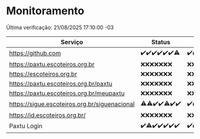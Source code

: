 # Monitoramento

Última verificação: 21/08/2025 17:10:00 -03

|Serviço|Status|Últimas 24h|
|---|---|---|
|https://github.com|<span title="2025-08-14: OK=23">✔️</span><span title="2025-08-15: OK=23">✔️</span><span title="2025-08-16: OK=23">✔️</span><span title="2025-08-17: OK=23">✔️</span><span title="2025-08-18: OK=23">✔️</span><span title="2025-08-19: OK=23">✔️</span><span title="2025-08-20: OK=18, Falhas=1">⚠️</span>|<span title="20/08/2025 17:11:00 -03 : 200">✔️</span><span title="20/08/2025 18:08:00 -03 : 200">✔️</span><span title="20/08/2025 19:07:00 -03 : 200">✔️</span><span title="20/08/2025 20:08:00 -03 : 200">✔️</span><span title="20/08/2025 21:44:00 -03 : 200">✔️</span><span title="20/08/2025 23:23:00 -03 : 200">✔️</span><span title="21/08/2025 00:33:00 -03 : 200">✔️</span><span title="21/08/2025 01:12:00 -03 : 200">✔️</span><span title="21/08/2025 02:10:00 -03 : 200">✔️</span><span title="21/08/2025 03:19:00 -03 : 200">✔️</span><span title="21/08/2025 04:13:00 -03 : 200">✔️</span><span title="21/08/2025 05:13:00 -03 : 200">✔️</span><span title="21/08/2025 06:10:00 -03 : 200">✔️</span><span title="21/08/2025 07:10:00 -03 : 200">✔️</span><span title="21/08/2025 08:08:00 -03 : 200">✔️</span><span title="21/08/2025 09:18:00 -03 : 200">✔️</span><span title="21/08/2025 10:22:00 -03 : 200">✔️</span><span title="21/08/2025 11:09:00 -03 : 200">✔️</span><span title="21/08/2025 12:10:00 -03 : 200">✔️</span><span title="21/08/2025 13:11:00 -03 : 200">✔️</span><span title="21/08/2025 14:08:00 -03 : 200">✔️</span><span title="21/08/2025 15:13:00 -03 : 200">✔️</span><span title="21/08/2025 16:07:00 -03 : 200">✔️</span><span title="21/08/2025 17:10:00 -03 : 200">✔️</span>|
|https://paxtu.escoteiros.org.br|<span title="2025-08-14: Falhas=23">❌</span><span title="2025-08-15: Falhas=23">❌</span><span title="2025-08-16: Falhas=23">❌</span><span title="2025-08-17: Falhas=23">❌</span><span title="2025-08-18: Falhas=23">❌</span><span title="2025-08-19: Falhas=23">❌</span><span title="2025-08-20: Falhas=19">❌</span>|<span title="20/08/2025 17:11:00 -03 : 403">❌</span><span title="20/08/2025 18:08:00 -03 : 403">❌</span><span title="20/08/2025 19:07:00 -03 : 403">❌</span><span title="20/08/2025 20:08:00 -03 : 403">❌</span><span title="20/08/2025 21:44:00 -03 : 403">❌</span><span title="20/08/2025 23:23:00 -03 : 403">❌</span><span title="21/08/2025 00:33:00 -03 : 403">❌</span><span title="21/08/2025 01:12:00 -03 : 403">❌</span><span title="21/08/2025 02:10:00 -03 : 403">❌</span><span title="21/08/2025 03:19:00 -03 : 403">❌</span><span title="21/08/2025 04:13:00 -03 : 403">❌</span><span title="21/08/2025 05:13:00 -03 : 403">❌</span><span title="21/08/2025 06:10:00 -03 : 403">❌</span><span title="21/08/2025 07:10:00 -03 : 403">❌</span><span title="21/08/2025 08:08:00 -03 : 403">❌</span><span title="21/08/2025 09:18:00 -03 : 403">❌</span><span title="21/08/2025 10:22:00 -03 : 403">❌</span><span title="21/08/2025 11:09:00 -03 : 403">❌</span><span title="21/08/2025 12:10:00 -03 : 403">❌</span><span title="21/08/2025 13:11:00 -03 : 403">❌</span><span title="21/08/2025 14:08:00 -03 : 403">❌</span><span title="21/08/2025 15:13:00 -03 : 403">❌</span><span title="21/08/2025 16:07:00 -03 : 403">❌</span><span title="21/08/2025 17:10:00 -03 : 403">❌</span>|
|https://escoteiros.org.br|<span title="2025-08-14: Falhas=23">❌</span><span title="2025-08-15: Falhas=23">❌</span><span title="2025-08-16: Falhas=23">❌</span><span title="2025-08-17: Falhas=23">❌</span><span title="2025-08-18: Falhas=23">❌</span><span title="2025-08-19: Falhas=23">❌</span><span title="2025-08-20: Falhas=19">❌</span>|<span title="20/08/2025 17:11:00 -03 : 403">❌</span><span title="20/08/2025 18:08:00 -03 : 403">❌</span><span title="20/08/2025 19:07:00 -03 : 403">❌</span><span title="20/08/2025 20:08:00 -03 : 403">❌</span><span title="20/08/2025 21:44:00 -03 : 403">❌</span><span title="20/08/2025 23:23:00 -03 : 403">❌</span><span title="21/08/2025 00:33:00 -03 : 403">❌</span><span title="21/08/2025 01:12:00 -03 : 403">❌</span><span title="21/08/2025 02:10:00 -03 : 403">❌</span><span title="21/08/2025 03:19:00 -03 : 403">❌</span><span title="21/08/2025 04:13:00 -03 : 403">❌</span><span title="21/08/2025 05:13:00 -03 : 403">❌</span><span title="21/08/2025 06:10:00 -03 : 403">❌</span><span title="21/08/2025 07:10:00 -03 : 403">❌</span><span title="21/08/2025 08:08:00 -03 : 403">❌</span><span title="21/08/2025 09:18:00 -03 : 403">❌</span><span title="21/08/2025 10:22:00 -03 : 403">❌</span><span title="21/08/2025 11:09:00 -03 : 403">❌</span><span title="21/08/2025 12:10:00 -03 : 403">❌</span><span title="21/08/2025 13:11:00 -03 : 403">❌</span><span title="21/08/2025 14:08:00 -03 : 403">❌</span><span title="21/08/2025 15:13:00 -03 : 403">❌</span><span title="21/08/2025 16:07:00 -03 : 403">❌</span><span title="21/08/2025 17:10:00 -03 : 403">❌</span>|
|https://paxtu.escoteiros.org.br/paxtu|<span title="2025-08-14: Falhas=23">❌</span><span title="2025-08-15: Falhas=23">❌</span><span title="2025-08-16: Falhas=23">❌</span><span title="2025-08-17: Falhas=23">❌</span><span title="2025-08-18: Falhas=23">❌</span><span title="2025-08-19: Falhas=23">❌</span><span title="2025-08-20: Falhas=19">❌</span>|<span title="20/08/2025 17:11:00 -03 : 403">❌</span><span title="20/08/2025 18:08:00 -03 : 403">❌</span><span title="20/08/2025 19:07:00 -03 : 403">❌</span><span title="20/08/2025 20:08:00 -03 : 403">❌</span><span title="20/08/2025 21:44:00 -03 : 403">❌</span><span title="20/08/2025 23:23:00 -03 : 403">❌</span><span title="21/08/2025 00:33:00 -03 : 403">❌</span><span title="21/08/2025 01:12:00 -03 : 403">❌</span><span title="21/08/2025 02:10:00 -03 : 403">❌</span><span title="21/08/2025 03:19:00 -03 : 403">❌</span><span title="21/08/2025 04:13:00 -03 : 403">❌</span><span title="21/08/2025 05:13:00 -03 : 403">❌</span><span title="21/08/2025 06:10:00 -03 : 403">❌</span><span title="21/08/2025 07:10:00 -03 : 403">❌</span><span title="21/08/2025 08:08:00 -03 : 403">❌</span><span title="21/08/2025 09:18:00 -03 : 403">❌</span><span title="21/08/2025 10:22:00 -03 : 403">❌</span><span title="21/08/2025 11:09:00 -03 : 403">❌</span><span title="21/08/2025 12:10:00 -03 : 403">❌</span><span title="21/08/2025 13:11:00 -03 : 403">❌</span><span title="21/08/2025 14:08:00 -03 : 403">❌</span><span title="21/08/2025 15:13:00 -03 : 403">❌</span><span title="21/08/2025 16:07:00 -03 : 403">❌</span><span title="21/08/2025 17:10:00 -03 : 403">❌</span>|
|https://paxtu.escoteiros.org.br/meupaxtu|<span title="2025-08-14: Falhas=23">❌</span><span title="2025-08-15: Falhas=23">❌</span><span title="2025-08-16: Falhas=23">❌</span><span title="2025-08-17: Falhas=23">❌</span><span title="2025-08-18: Falhas=23">❌</span><span title="2025-08-19: Falhas=23">❌</span><span title="2025-08-20: Falhas=19">❌</span>|<span title="20/08/2025 17:11:00 -03 : 403">❌</span><span title="20/08/2025 18:08:00 -03 : 403">❌</span><span title="20/08/2025 19:07:00 -03 : 403">❌</span><span title="20/08/2025 20:08:00 -03 : 403">❌</span><span title="20/08/2025 21:44:00 -03 : 403">❌</span><span title="20/08/2025 23:23:00 -03 : 403">❌</span><span title="21/08/2025 00:33:00 -03 : 403">❌</span><span title="21/08/2025 01:12:00 -03 : 403">❌</span><span title="21/08/2025 02:10:00 -03 : 403">❌</span><span title="21/08/2025 03:19:00 -03 : 403">❌</span><span title="21/08/2025 04:13:00 -03 : 403">❌</span><span title="21/08/2025 05:13:00 -03 : 403">❌</span><span title="21/08/2025 06:10:00 -03 : 403">❌</span><span title="21/08/2025 07:10:00 -03 : 403">❌</span><span title="21/08/2025 08:08:00 -03 : 403">❌</span><span title="21/08/2025 09:18:00 -03 : 403">❌</span><span title="21/08/2025 10:22:00 -03 : 403">❌</span><span title="21/08/2025 11:09:00 -03 : 403">❌</span><span title="21/08/2025 12:10:00 -03 : 403">❌</span><span title="21/08/2025 13:11:00 -03 : 403">❌</span><span title="21/08/2025 14:08:00 -03 : 403">❌</span><span title="21/08/2025 15:13:00 -03 : 403">❌</span><span title="21/08/2025 16:07:00 -03 : 403">❌</span><span title="21/08/2025 17:10:00 -03 : 403">❌</span>|
|https://sigue.escoteiros.org.br/siguenacional|<span title="2025-08-14: OK=22, Falhas=1">⚠️</span><span title="2025-08-15: OK=22, Falhas=1">⚠️</span><span title="2025-08-16: OK=23">✔️</span><span title="2025-08-17: OK=23">✔️</span><span title="2025-08-18: OK=22, Falhas=1">⚠️</span><span title="2025-08-19: OK=23">✔️</span><span title="2025-08-20: OK=19">✔️</span>|<span title="20/08/2025 17:11:00 -03 : 200">✔️</span><span title="20/08/2025 18:08:00 -03 : 200">✔️</span><span title="20/08/2025 19:07:00 -03 : 200">✔️</span><span title="20/08/2025 20:08:00 -03 : 200">✔️</span><span title="20/08/2025 21:44:00 -03 : 200">✔️</span><span title="20/08/2025 23:23:00 -03 : 200">✔️</span><span title="21/08/2025 00:33:00 -03 : 200">✔️</span><span title="21/08/2025 01:12:00 -03 : 200">✔️</span><span title="21/08/2025 02:10:00 -03 : 200">✔️</span><span title="21/08/2025 03:19:00 -03 : 200">✔️</span><span title="21/08/2025 04:13:00 -03 : 200">✔️</span><span title="21/08/2025 05:13:00 -03 : 200">✔️</span><span title="21/08/2025 06:10:00 -03 : 200">✔️</span><span title="21/08/2025 07:10:00 -03 : 200">✔️</span><span title="21/08/2025 08:08:00 -03 : 200">✔️</span><span title="21/08/2025 09:18:00 -03 : 200">✔️</span><span title="21/08/2025 10:22:00 -03 : 200">✔️</span><span title="21/08/2025 11:09:00 -03 : 200">✔️</span><span title="21/08/2025 12:10:00 -03 : 200">✔️</span><span title="21/08/2025 13:11:00 -03 : 200">✔️</span><span title="21/08/2025 14:08:00 -03 : 200">✔️</span><span title="21/08/2025 15:13:00 -03 : 200">✔️</span><span title="21/08/2025 16:07:00 -03 : 200">✔️</span><span title="21/08/2025 17:10:00 -03 : 200">✔️</span>|
|https://id.escoteiros.org.br/|<span title="2025-08-14: Falhas=23">❌</span><span title="2025-08-15: Falhas=23">❌</span><span title="2025-08-16: Falhas=23">❌</span><span title="2025-08-17: Falhas=23">❌</span><span title="2025-08-18: Falhas=23">❌</span><span title="2025-08-19: Falhas=23">❌</span><span title="2025-08-20: Falhas=19">❌</span>|<span title="20/08/2025 17:11:00 -03 : 403">❌</span><span title="20/08/2025 18:08:00 -03 : 403">❌</span><span title="20/08/2025 19:07:00 -03 : 403">❌</span><span title="20/08/2025 20:08:00 -03 : 403">❌</span><span title="20/08/2025 21:44:00 -03 : 403">❌</span><span title="20/08/2025 23:23:00 -03 : 403">❌</span><span title="21/08/2025 00:33:00 -03 : 403">❌</span><span title="21/08/2025 01:12:00 -03 : 403">❌</span><span title="21/08/2025 02:10:00 -03 : 403">❌</span><span title="21/08/2025 03:19:00 -03 : 403">❌</span><span title="21/08/2025 04:13:00 -03 : 403">❌</span><span title="21/08/2025 05:13:00 -03 : 403">❌</span><span title="21/08/2025 06:10:00 -03 : 403">❌</span><span title="21/08/2025 07:10:00 -03 : 403">❌</span><span title="21/08/2025 08:08:00 -03 : 403">❌</span><span title="21/08/2025 09:18:00 -03 : 403">❌</span><span title="21/08/2025 10:22:00 -03 : 403">❌</span><span title="21/08/2025 11:09:00 -03 : 403">❌</span><span title="21/08/2025 12:10:00 -03 : 403">❌</span><span title="21/08/2025 13:11:00 -03 : 403">❌</span><span title="21/08/2025 14:08:00 -03 : 403">❌</span><span title="21/08/2025 15:13:00 -03 : 403">❌</span><span title="21/08/2025 16:07:00 -03 : 403">❌</span><span title="21/08/2025 17:10:00 -03 : 403">❌</span>|
|Paxtu Login|<span title="2025-08-14: OK=23">✔️</span><span title="2025-08-15: OK=22, Falhas=1">⚠️</span><span title="2025-08-16: OK=23">✔️</span><span title="2025-08-17: OK=23">✔️</span><span title="2025-08-18: OK=23">✔️</span><span title="2025-08-19: OK=23">✔️</span><span title="2025-08-20: OK=19">✔️</span>|<span title="20/08/2025 17:11:00 -03 : 200">✔️</span><span title="20/08/2025 18:08:00 -03 : 200">✔️</span><span title="20/08/2025 19:07:00 -03 : 200">✔️</span><span title="20/08/2025 20:08:00 -03 : 200">✔️</span><span title="20/08/2025 21:44:00 -03 : 200">✔️</span><span title="20/08/2025 23:23:00 -03 : 200">✔️</span><span title="21/08/2025 00:33:00 -03 : 200">✔️</span><span title="21/08/2025 01:12:00 -03 : 200">✔️</span><span title="21/08/2025 02:10:00 -03 : 200">✔️</span><span title="21/08/2025 03:19:00 -03 : 200">✔️</span><span title="21/08/2025 04:13:00 -03 : 200">✔️</span><span title="21/08/2025 05:13:00 -03 : 200">✔️</span><span title="21/08/2025 06:10:00 -03 : 200">✔️</span><span title="21/08/2025 07:10:00 -03 : 200">✔️</span><span title="21/08/2025 08:08:00 -03 : 200">✔️</span><span title="21/08/2025 09:18:00 -03 : 200">✔️</span><span title="21/08/2025 10:22:00 -03 : 200">✔️</span><span title="21/08/2025 11:09:00 -03 : 200">✔️</span><span title="21/08/2025 12:10:00 -03 : 200">✔️</span><span title="21/08/2025 13:11:00 -03 : 200">✔️</span><span title="21/08/2025 14:08:00 -03 : 200">✔️</span><span title="21/08/2025 15:13:00 -03 : 200">✔️</span><span title="21/08/2025 16:07:00 -03 : 200">✔️</span><span title="21/08/2025 17:10:00 -03 : 200">✔️</span>|
